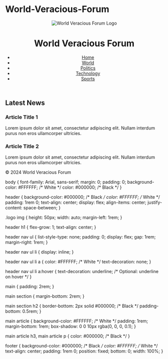 # World-Veracious-Forum
<!DOCTYPE html>
<html lang="en">
<head>
    <meta charset="UTF-8">
    <meta name="viewport" content="width=device-width, initial-scale=1.0">
    <title>World Veracious Forum</title>
    <link rel="stylesheet" href="styles.css">
</head>
<body>
    <header>
        <div class="logo">
            <img src="635BAB34-0C66-42AD-B7D4-0AA5A48CDEA7.png" alt="World Veracious Forum Logo">
        </div>
        <h1>World Veracious Forum</h1>
        <nav>
            <ul>
                <li><a href="#home">Home</a></li>
                <li><a href="#world">World</a></li>
                <li><a href="#politics">Politics</a></li>
                <li><a href="#technology">Technology</a></li>
                <li><a href="#sports">Sports</a></li>
            </ul>
        </nav>
    </header>
    <main>
        <section id="home">
            <h2>Latest News</h2>
            <article>
                <h3>Article Title 1</h3>
                <p>Lorem ipsum dolor sit amet, consectetur adipiscing elit. Nullam interdum purus non eros ullamcorper ultricies.</p>
            </article>
            <article>
                <h3>Article Title 2</h3>
                <p>Lorem ipsum dolor sit amet, consectetur adipiscing elit. Nullam interdum purus non eros ullamcorper ultricies.</p>
            </article>
            <!-- Add more articles as needed -->
        </section>
    </main>
    <footer>
        <p>&copy; 2024 World Veracious Forum</p>
    </footer>
</body>
</html>
body {
    font-family: Arial, sans-serif;
    margin: 0;
    padding: 0;
    background-color: #FFFFFF; /* White */
    color: #000000; /* Black */
}

header {
    background-color: #000000; /* Black */
    color: #FFFFFF; /* White */
    padding: 1rem 0;
    text-align: center;
    display: flex;
    align-items: center;
    justify-content: space-between;
}

.logo img {
    height: 50px;
    width: auto;
    margin-left: 1rem;
}

header h1 {
    flex-grow: 1;
    text-align: center;
}

header nav ul {
    list-style-type: none;
    padding: 0;
    display: flex;
    gap: 1rem;
    margin-right: 1rem;
}

header nav ul li {
    display: inline;
}

header nav ul li a {
    color: #FFFFFF; /* White */
    text-decoration: none;
}

header nav ul li a:hover {
    text-decoration: underline; /* Optional: underline on hover */
}

main {
    padding: 2rem;
}

main section {
    margin-bottom: 2rem;
}

main section h2 {
    border-bottom: 2px solid #000000; /* Black */
    padding-bottom: 0.5rem;
}

main article {
    background-color: #FFFFFF; /* White */
    padding: 1rem;
    margin-bottom: 1rem;
    box-shadow: 0 0 10px rgba(0, 0, 0, 0.1);
}

main article h3, main article p {
    color: #000000; /* Black */
}

footer {
    background-color: #000000; /* Black */
    color: #FFFFFF; /* White */
    text-align: center;
    padding: 1rem 0;
    position: fixed;
    bottom: 0;
    width: 100%;
}
